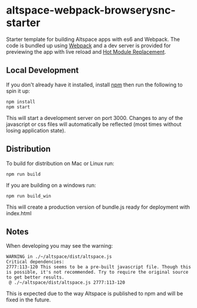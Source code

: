 # altspace-webpack-browserysnc-starter

Starter template for building Altspace apps with es6 and Webpack. The code is bundled up using [Webpack](https://webpack.github.io/) and a dev server is provided for previewing the app with live reload and [Hot Module Replacement](https://webpack.github.io/docs/hot-module-replacement.html).

## Local Development

If you don't already have it installed, install [npm](https://www.npmjs.com/) then run the following to spin it up:

```
npm install
npm start
```

This will start a development server on port 3000. Changes to any of the javascript or css files will automatically be reflected (most times without losing application state).

## Distribution

To build for distribution on Mac or Linux run:

```
npm run build
```

If you are building on a windows run:

```
npm run build_win
```

This will create a production version of bundle.js ready for deployment with index.html

## Notes

When developing you may see the warning:

```
WARNING in ./~/altspace/dist/altspace.js
Critical dependencies:
2777:113-120 This seems to be a pre-built javascript file. Though this is possible, it's not recommended. Try to require the original source to get better results.
 @ ./~/altspace/dist/altspace.js 2777:113-120
```

This is expected due to the way Altspace is published to npm and will be fixed in the future.

